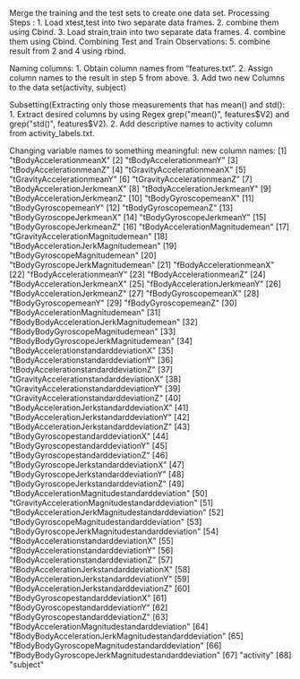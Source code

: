 Merge the training and the test sets to create one data set. Processing Steps : 1. Load xtest,test into two separate data frames. 2. combine them using Cbind. 3. Load strain,train into two separate data frames. 4. combine them using Cbind. Combining Test and Train Observations: 5. combine result from 2 and 4 using rbind.

Naming columns: 1. Obtain column names from “features.txt”. 2. Assign column names to the result in step 5 from above. 3. Add two new Columns to the data set(activity, subject)

Subsetting(Extracting only those measurements that has mean() and std(): 1. Extract desired columns by using Regex grep("mean()", features$V2) and grep("std()", features$V2). 2. Add descriptive names to activity column from activity_labels.txt.

Changing variable names to something meaningful: new column names: 
[1] "tBodyAccelerationmeanX" 
[2] "tBodyAccelerationmeanY" 
[3] "tBodyAccelerationmeanZ" 
[4] "tGravityAccelerationmeanX" 
[5] "tGravityAccelerationmeanY" 
[6] "tGravityAccelerationmeanZ" 
[7] "tBodyAccelerationJerkmeanX" 
[8] "tBodyAccelerationJerkmeanY" 
[9] "tBodyAccelerationJerkmeanZ" 
[10] "tBodyGyroscopemeanX" 
[11] "tBodyGyroscopemeanY" 
[12] "tBodyGyroscopemeanZ" 
[13] "tBodyGyroscopeJerkmeanX" 
[14] "tBodyGyroscopeJerkmeanY" 
[15] "tBodyGyroscopeJerkmeanZ" 
[16] "tBodyAccelerationMagnitudemean" 
[17] "tGravityAccelerationMagnitudemean" 
[18] "tBodyAccelerationJerkMagnitudemean" 
[19] "tBodyGyroscopeMagnitudemean" 
[20] "tBodyGyroscopeJerkMagnitudemean" 
[21] "fBodyAccelerationmeanX" 
[22] "fBodyAccelerationmeanY" 
[23] "fBodyAccelerationmeanZ" 
[24] "fBodyAccelerationJerkmeanX" 
[25] "fBodyAccelerationJerkmeanY" 
[26] "fBodyAccelerationJerkmeanZ" 
[27] "fBodyGyroscopemeanX" 
[28] "fBodyGyroscopemeanY" 
[29] "fBodyGyroscopemeanZ" 
[30] "fBodyAccelerationMagnitudemean" 
[31] "fBodyBodyAccelerationJerkMagnitudemean" 
[32] "fBodyBodyGyroscopeMagnitudemean" 
[33] "fBodyBodyGyroscopeJerkMagnitudemean" 
[34] "tBodyAccelerationstandarddeviationX" 
[35] "tBodyAccelerationstandarddeviationY" 
[36] "tBodyAccelerationstandarddeviationZ" 
[37] "tGravityAccelerationstandarddeviationX" 
[38] "tGravityAccelerationstandarddeviationY" 
[39] "tGravityAccelerationstandarddeviationZ" 
[40] "tBodyAccelerationJerkstandarddeviationX" 
[41] "tBodyAccelerationJerkstandarddeviationY" 
[42] "tBodyAccelerationJerkstandarddeviationZ" 
[43] "tBodyGyroscopestandarddeviationX" 
[44] "tBodyGyroscopestandarddeviationY" 
[45] "tBodyGyroscopestandarddeviationZ" 
[46] "tBodyGyroscopeJerkstandarddeviationX" 
[47] "tBodyGyroscopeJerkstandarddeviationY" 
[48] "tBodyGyroscopeJerkstandarddeviationZ" 
[49] "tBodyAccelerationMagnitudestandarddeviation" 
[50] "tGravityAccelerationMagnitudestandarddeviation" 
[51] "tBodyAccelerationJerkMagnitudestandarddeviation" 
[52] "tBodyGyroscopeMagnitudestandarddeviation" 
[53] "tBodyGyroscopeJerkMagnitudestandarddeviation" 
[54] "fBodyAccelerationstandarddeviationX" 
[55] "fBodyAccelerationstandarddeviationY" 
[56] "fBodyAccelerationstandarddeviationZ" 
[57] "fBodyAccelerationJerkstandarddeviationX" 
[58] "fBodyAccelerationJerkstandarddeviationY" 
[59] "fBodyAccelerationJerkstandarddeviationZ" 
[60] "fBodyGyroscopestandarddeviationX" 
[61] "fBodyGyroscopestandarddeviationY" 
[62] "fBodyGyroscopestandarddeviationZ" 
[63] "fBodyAccelerationMagnitudestandarddeviation" 
[64] "fBodyBodyAccelerationJerkMagnitudestandarddeviation"
[65] "fBodyBodyGyroscopeMagnitudestandarddeviation" 
[66] "fBodyBodyGyroscopeJerkMagnitudestandarddeviation" 
[67] "activity" 
[68] "subject"
